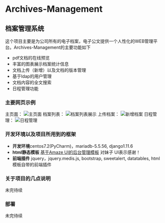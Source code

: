 # Archives-Management
## 档案管理系统
这个项目主要是为公司所有的电子档案，电子公文提供一个人性化的WEB管理平台。Archives-Management的主要功能如下
- pdf文档的在线预览
- 丰富的图表展示档案统计信息
- 文档上传（新增）以及文档的版本管理
- 基于ldap的用户管理
- 文档内容的全文搜索
- 日程管理功能

### 主要网页示例
主页面：
![主页面](https://github.com/brownchenk/Archives-Management/blob/master/images/main2.JPG)
档案列表：
![档案列表展示](https://github.com/brownchenk/Archives-Management/blob/master/images/archivelist.JPG)
上传档案：
![新增档案](https://github.com/brownchenk/Archives-Management/blob/master/images/add.JPG)
日程管理：
![日程管理](https://github.com/brownchenk/Archives-Management/blob/master/images/work.JPG)

### 开发环境以及项目所用到的框架
- **开发环境**centos7.2(PyCharm)，mariadb-5.5.56, django1.11.6
- **html静态模板** [基于Amaze UI的后台管理模板](http://tpl.amazeui.org/content.html?21) 对妹子 UI表示感谢！
- **前端插件** jquery，jquery.medis.js, bootstrap, sweetalert, datatables, html模板自带的前端插件

### 关于项目的几点说明
未完待续

### 部署
未完待续

